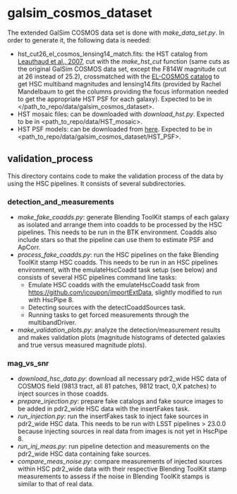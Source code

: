# galsim_cosmos_dataset

The extended GalSim COSMOS data set is done with _make_data_set.py_. In order to generate it, the following data is needed:
* hst_cut26_el_cosmos_lensing14_match.fits: the HST catalog from [Leauthaud et al., 2007](https://ui.adsabs.harvard.edu/abs/2007ApJS..172..219L/abstract), cut with the _make_hst_cut_ function (same cuts as the original GalSim COSMOS data set, except the F814W magnitude cut at 26 instead of 25.2), crossmatched with the [EL-COSMOS catalog](https://ui.adsabs.harvard.edu/abs/2020MNRAS.494..199S/abstract) to get HSC multiband magnitudes and lensing14.fits (provided by Rachel Mandelbaum to get the columns providing the focus information needed to get the appropriate HST PSF for each galaxy). Expected to be in </path_to_repo/data/galsim_cosmos_dataset>.
* HST mosaic files: can be downloaded with _download_hst.py_. Expected to be in <path_to_repo/data/HST_mosaic>.
* HST PSF models: can be downloaded from [here](http://www.astro.dur.ac.uk/~rjm/acs/PSF/). Expected to be in <path_to_repo/data/galsim_cosmos_dataset/HST_PSF>.


## validation_process

This directory contains code to make the validation process of the data by using the HSC pipelines. It consists of several subdirectories.

### detection_and_measurements
* _make_fake_coadds.py_: generate Blending ToolKit stamps of each galaxy as isolated and arrange them into coadds to be processed by the HSC pipelines. This needs to be run in the BTK environment. Coadds also include stars so that the pipeline can use them to estimate PSF and ApCorr.
* _process_fake_coadds.py_: run the HSC pipelines on the fake Blending ToolKit stamp HSC coadds. This needs to be run in an HSC pipelines environment, with the emulateHscCoadd task setup (see below) and consists of several HSC pipelines command line tasks:
    *  Emulate HSC coadds with the emulateHscCoadd task from https://github.com/jcoupon/importExtData, slightly modified to run with HscPipe 8.
    *  Detecting sources with the detectCoaddSources task.
    *  Running tasks to get forced measurements through the multibandDriver.
* _make_validation_plots.py_: analyze the detection/measurement results and makes validation plots (magnitude histograms of detected galaxies and true versus measured magnitude plots).

### mag_vs_snr
* _download_hsc_data.py_: download all necessary pdr2_wide HSC data of COSMOS field (9813 tract, all 81 patches, 9812 tract, 0,X patches) to inject sources in those coadds.
* _prepare_injection.py_: prepare fake catalogs and fake source images to be added in pdr2_wide HSC data with the insertFakes task.
* _run_injection.py_: run the insertFakes task to inject fake sources in pdr2_wide HSC data. This needs to be run with LSST pipelines > 23.0.0 because injecting sources in real data from images is not yet in HscPipe 8.
* _run_inj_meas.py_: run pipeline detection and measurements on the pdr2_wide HSC data containing fake sources.
* _compare_meas_noise.py_: compare measurements of injected sources within HSC pdr2_wide data with their respective Blending ToolKit stamp measurements to assess if the noise in Blending ToolKit stamps is similar to that of real data.
